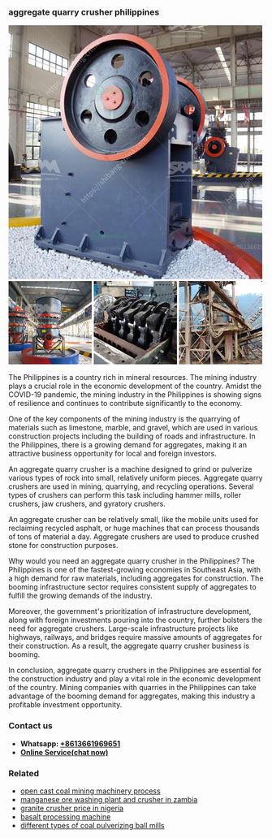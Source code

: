 <h3>aggregate quarry crusher philippines</h3><img src='1708497200.jpg' alt=''><p>The Philippines is a country rich in mineral resources. The mining industry plays a crucial role in the economic development of the country. Amidst the COVID-19 pandemic, the mining industry in the Philippines is showing signs of resilience and continues to contribute significantly to the economy.</p><p>One of the key components of the mining industry is the quarrying of materials such as limestone, marble, and gravel, which are used in various construction projects including the building of roads and infrastructure. In the Philippines, there is a growing demand for aggregates, making it an attractive business opportunity for local and foreign investors.</p><p>An aggregate quarry crusher is a machine designed to grind or pulverize various types of rock into small, relatively uniform pieces. Aggregate quarry crushers are used in mining, quarrying, and recycling operations. Several types of crushers can perform this task including hammer mills, roller crushers, jaw crushers, and gyratory crushers.</p><p>An aggregate crusher can be relatively small, like the mobile units used for reclaiming recycled asphalt, or huge machines that can process thousands of tons of material a day. Aggregate crushers are used to produce crushed stone for construction purposes.</p><p>Why would you need an aggregate quarry crusher in the Philippines? The Philippines is one of the fastest-growing economies in Southeast Asia, with a high demand for raw materials, including aggregates for construction. The booming infrastructure sector requires consistent supply of aggregates to fulfill the growing demands of the industry.</p><p>Moreover, the government's prioritization of infrastructure development, along with foreign investments pouring into the country, further bolsters the need for aggregate crushers. Large-scale infrastructure projects like highways, railways, and bridges require massive amounts of aggregates for their construction. As a result, the aggregate quarry crusher business is booming.</p><p>In conclusion, aggregate quarry crushers in the Philippines are essential for the construction industry and play a vital role in the economic development of the country. Mining companies with quarries in the Philippines can take advantage of the booming demand for aggregates, making this industry a profitable investment opportunity.</p><h3>Contact us</h3><ul><li><strong>Whatsapp:&nbsp;<a href="https://wa.me/8613661969651">+8613661969651</a></strong></li><li><a href="https://swt.shibang-china.com/?git&amp;zhl&amp;aggregate quarry crusher philippines"><strong>Online Service(chat now)</strong></a></li></ul><h3>Related</h3><ul><li><a href='open cast coal mining machinery process.md'>open cast coal mining machinery process</a></li><li><a href='manganese ore washing plant and crusher in zambia.md'>manganese ore washing plant and crusher in zambia</a></li><li><a href='granite crusher price in nigeria.md'>granite crusher price in nigeria</a></li><li><a href='basalt processing machine.md'>basalt processing machine</a></li><li><a href='different types of coal pulverizing ball mills.md'>different types of coal pulverizing ball mills</a></li></ul>
